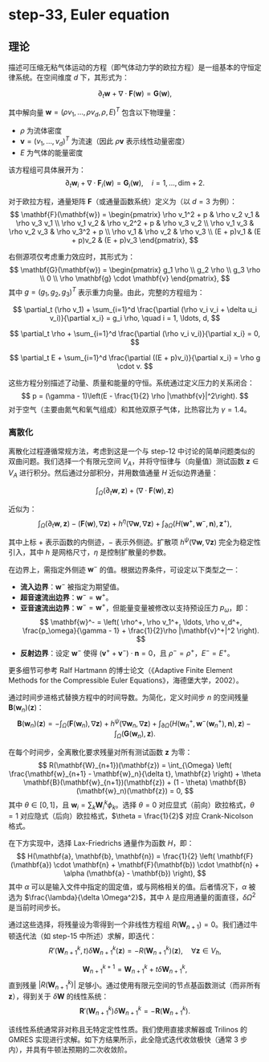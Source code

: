 # step-33, Euler equation



## 理论

描述可压缩无粘气体运动的方程（即气体动力学的欧拉方程）是一组基本的守恒定律系统。在空间维度 $d$ 下，其形式为：

$$
\partial_t \mathbf{w} + \nabla \cdot \mathbf{F}(\mathbf{w}) = \mathbf{G}(\mathbf{w}),
$$

其中解向量 $\mathbf{w} = (\rho v_1, \ldots, \rho v_d, \rho, E)^T$ 包含以下物理量：  
- $\rho$ 为流体密度  
- $\mathbf{v} = (v_1, \ldots, v_d)^T$ 为流速（因此 $\rho\mathbf{v}$ 表示线性动量密度）  
- $E$ 为气体的能量密度  

该方程组可具体展开为：
$$
\partial_t \mathbf{w}_i + \nabla \cdot \mathbf{F}_i(\mathbf{w}) = \mathbf{G}_i(\mathbf{w}), \quad i = 1, \ldots, \text{dim} + 2.
$$

对于欧拉方程，通量矩阵 $\mathbf{F}$（或通量函数系统）定义为（以 $d = 3$ 为例）：
$$
\mathbf{F}(\mathbf{w}) = 
\begin{pmatrix}
\rho v_1^2 + p & \rho v_2 v_1 & \rho v_3 v_1 \\
\rho v_1 v_2 & \rho v_2^2 + p & \rho v_3 v_2 \\
\rho v_1 v_3 & \rho v_2 v_3 & \rho v_3^2 + p \\
\rho v_1 & \rho v_2 & \rho v_3 \\
(E + p)v_1 & (E + p)v_2 & (E + p)v_3
\end{pmatrix},
$$

右侧源项仅考虑重力效应时，其形式为：
$$
\mathbf{G}(\mathbf{w}) = 
\begin{pmatrix}
g_1 \rho \\
g_2 \rho \\
g_3 \rho \\
0 \\
\rho \mathbf{g} \cdot \mathbf{v}
\end{pmatrix},
$$
其中 $g = (g_1, g_2, g_3)^T$ 表示重力向量。由此，完整的方程组为：

$$
\partial_t (\rho v_1) + \sum_{i=1}^d \frac{\partial (\rho v_i v_i + \delta u_i v_i)}{\partial x_i} = g_i \rho, \quad i = 1, \ldots, d,
$$

$$
\partial_t \rho + \sum_{i=1}^d \frac{\partial (\rho v_i v_i)}{\partial x_i} = 0,
$$

$$
\partial_t E + \sum_{i=1}^d \frac{\partial ((E + p)v_i)}{\partial x_i} = \rho g \cdot v.
$$

这些方程分别描述了动量、质量和能量的守恒。系统通过定义压力的关系闭合：
$$
p = (\gamma - 1)\left(E - \frac{1}{2} \rho |\mathbf{v}|^2\right).
$$
对于空气（主要由氮气和氧气组成）和其他双原子气体，比热容比为 $\gamma = 1.4$。

### 离散化

离散化过程遵循常规方法，考虑到这是一个与 step-12 中讨论的简单问题类似的双曲问题。我们选择一个有限元空间 $V_A$，并将守恒律与（向量值）测试函数 $\mathbf{z} \in V_A$ 进行积分。然后通过分部积分，并用数值通量 $H$ 近似边界通量：

$$
\int_{\Omega} \left( \partial_t \mathbf{w}, \mathbf{z} \right) + \left( \nabla \cdot \mathbf{F}(\mathbf{w}), \mathbf{z} \right)
$$

近似为：
$$
\int_{\Omega} \left( \partial_t \mathbf{w}, \mathbf{z} \right) - \left( \mathbf{F}(\mathbf{w}), \nabla \mathbf{z} \right) + h^\eta \left( \nabla \mathbf{w}, \nabla \mathbf{z} \right) + \int_{\partial \Omega} \left( H(\mathbf{w}^+, \mathbf{w}^-, \mathbf{n}), \mathbf{z}^+ \right),
$$

其中上标 $+$ 表示函数的内侧迹，$-$ 表示外侧迹。扩散项 $h^\psi (\nabla \mathbf{w}, \nabla \mathbf{z})$ 完全为稳定性引入，其中 $h$ 是网格尺寸，$\eta$ 是控制扩散量的参数。

在边界上，需指定外侧迹 $\mathbf{w}^-$ 的值。根据边界条件，可设定以下类型之一：
- **流入边界**：$\mathbf{w}^-$ 被指定为期望值。
- **超音速流出边界**：$\mathbf{w}^- = \mathbf{w}^+$。
- **亚音速流出边界**：$\mathbf{w}^- = \mathbf{w}^+$，但能量变量被修改以支持预设压力 $p_\omega$，即：
$$
\mathbf{w}^- = \left( \rho^+, \rho v_1^+, \ldots, \rho v_d^+, \frac{p_\omega}{\gamma - 1} + \frac{1}{2}\rho |\mathbf{v}^+|^2 \right).
$$
- **反射边界**：设定 $\mathbf{w}^-$ 使得 $(\mathbf{v}^+ + \mathbf{v}^-) \cdot \mathbf{n} = 0$，且 $\rho^- = \rho^+$，$E^- = E^+$。

更多细节可参考 Ralf Hartmann 的博士论文（《Adaptive Finite Element Methods for the Compressible Euler Equations》，海德堡大学，2002）。

通过时间步进格式替换方程中的时间导数。为简化，定义时间步 $n$ 的空间残量 $\mathbf{B}(\mathbf{w}_n)(\mathbf{z})$：
$$
\mathbf{B}(\mathbf{w}_n)(\mathbf{z}) = -\int_{\Omega} \left( \mathbf{F}(\mathbf{w}_n), \nabla \mathbf{z} \right) + h^\psi \left( \nabla \mathbf{w}_n, \nabla \mathbf{z} \right) + \int_{\partial \Omega} \left( H(\mathbf{w}_n^+, \mathbf{w}^-(\mathbf{w}_n^+), \mathbf{n}), \mathbf{z} \right) - \int_{\Omega} \left( \mathbf{G}(\mathbf{w}_n), \mathbf{z} \right).
$$

在每个时间步，全离散化要求残量对所有测试函数 $\mathbf{z}$ 为零：
$$
R(\mathbf{W}_{n+1})(\mathbf{z}) = \int_{\Omega} \left( \frac{\mathbf{w}_{n+1} - \mathbf{w}_n}{\delta t}, \mathbf{z} \right) + \theta \mathbf{B}(\mathbf{w}_{n+1})(\mathbf{z}) + (1 - \theta) \mathbf{B}(\mathbf{w}_n)(\mathbf{z}) = 0,
$$
其中 $\theta \in [0, 1]$，且 $\mathbf{w}_i = \sum_k \mathbf{W}_i^k \phi_k$。选择 $\theta = 0$ 对应显式（前向）欧拉格式，$\theta = 1$ 对应隐式（后向）欧拉格式，$\theta = \frac{1}{2}$ 对应 Crank-Nicolson 格式。

在下方实现中，选择 Lax-Friedrichs 通量作为函数 $H$，即：
$$
H(\mathbf{a}, \mathbf{b}, \mathbf{n}) = \frac{1}{2} \left( \mathbf{F}(\mathbf{a}) \cdot \mathbf{n} + \mathbf{F}(\mathbf{b}) \cdot \mathbf{n} + \alpha (\mathbf{a} - \mathbf{b}) \right),
$$
其中 $\alpha$ 可以是输入文件中指定的固定值，或与网格相关的值。后者情况下，$\alpha$ 被选为 $\frac{\lambda}{\delta \Omega^2}$，其中 $\lambda$ 是应用通量的面直径，$\delta \Omega^2$ 是当前时间步长。

通过这些选择，将残量设为零得到一个非线性方程组 $R(\mathbf{W}_{n+1}) = 0$。我们通过牛顿迭代法（如 step-15 中所述）求解，即迭代：
$$
R'(\mathbf{W}_{n+1}^k, t) \delta \mathbf{W}_{n+1}^k (\mathbf{z}) = -R(\mathbf{W}_{n+1}^k)(\mathbf{z}), \quad \forall \mathbf{z} \in V_h,
$$

$$
\mathbf{W}_{n+1}^{k+1} = \mathbf{W}_{n+1}^k + t \delta \mathbf{W}_{n+1}^k,
$$
直到残量 $|R(\mathbf{W}_{n+1}^k)|$ 足够小。通过使用有限元空间的节点基函数测试（而非所有 $\mathbf{z}$），得到关于 $\delta \mathbf{W}$ 的线性系统：
$$
\mathbf{R}'(\mathbf{W}_{n+1}^k) \delta \mathbf{W}_{n+1}^k = -\mathbf{R}(\mathbf{W}_{n+1}^k).
$$

该线性系统通常非对称且无特定定性性质。我们使用直接求解器或 Trilinos 的 GMRES 实现进行求解。如下方结果所示，此全隐式迭代收敛极快（通常 3 步内），并具有牛顿法预期的二次收敛阶。
<!--stackedit_data:
eyJoaXN0b3J5IjpbLTEzOTc1NDYzOSw0NTk0NDkxOTUsMTEwMT
E5MDg1N119
-->